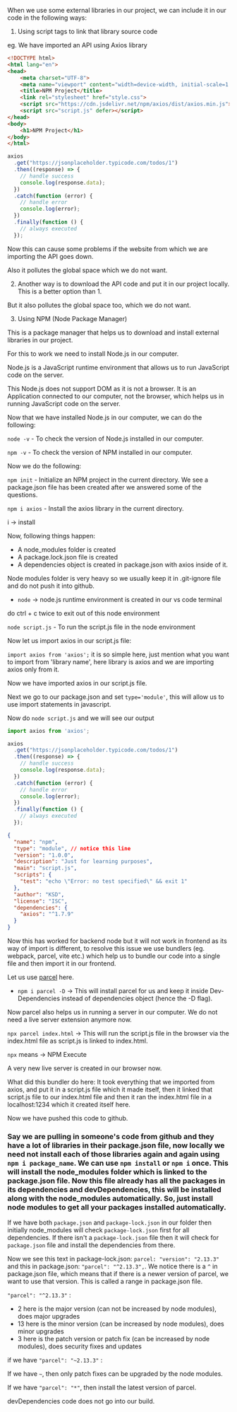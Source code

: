 When we use some external libraries in our project, we can include it in our code in the following ways:

1. Using script tags to link that library source code

eg. We have imported an API using Axios library

```html
<!DOCTYPE html>
<html lang="en">
<head>
    <meta charset="UTF-8">
    <meta name="viewport" content="width=device-width, initial-scale=1.0">
    <title>NPM Project</title>
    <link rel="stylesheet" href="style.css">
    <script src="https://cdn.jsdelivr.net/npm/axios/dist/axios.min.js"></script>
    <script src="script.js" defer></script>
</head>
<body>
    <h1>NPM Project</h1>
</body>
</html>
```

```js
axios
  .get("https://jsonplaceholder.typicode.com/todos/1")
  .then((response) => {
    // handle success
    console.log(response.data);
  })
  .catch(function (error) {
    // handle error
    console.log(error);
  })
  .finally(function () {
    // always executed
  });

```

Now this can cause some problems if the website from which we are importing the API goes down.

Also it pollutes the global space which we do not want.

2. Another way is to download the API code and put it in our project locally. This is a better option than 1.

But it also pollutes the global space too, which we do not want.

3. Using NPM (Node Package Manager)

This is a package manager that helps us to download and install external libraries in our project.

For this to work we need to install Node.js in our computer.

Node.js is a JavaScript runtime environment that allows us to run JavaScript code on the server.

This Node.js does not support DOM as it is not a browser. It is an Application connected to our computer, not the browser, which helps us in running JavaScript code on the server.

Now that we have installed Node.js in our computer, we can do the following:

`node -v` - To check the version of Node.js installed in our computer.

`npm -v` - To check the version of NPM installed in our computer.

Now we do the following:

`npm init` - Initialize an NPM project in the current directory. We see a package.json file has been created after we answered some of the questions.

`npm i axios` - Install the axios library in the current directory.

i -> install

Now, following things happen:

- A node_modules folder is created
- A package.lock.json file is created
- A dependencies object is created in package.json with axios inside of it.

Node modules folder is very heavy so we usually keep it in .git-ignore file and do not push it into github.

- `node` -> node.js runtime environment is created in our vs code terminal

do ctrl + c twice to exit out of this node environment

`node script.js` - To run the script.js file in the node environment

Now let us import axios in our script.js file: 

`import axios from 'axios';` it is so simple here, just mention what you want to import from 'library name', here library is axios and we are importing axios only from it.

Now we have imported axios in our script.js file.

Next we go to our package.json and set `type='module'`, this will allow us to use import statements in javascript.

Now do `node script.js` and we will see our output

```js
import axios from 'axios';

axios
  .get("https://jsonplaceholder.typicode.com/todos/1")
  .then((response) => {
    // handle success
    console.log(response.data);
  })
  .catch(function (error) {
    // handle error
    console.log(error);
  })
  .finally(function () {
    // always executed
  });

```

```json
{
  "name": "npm",
  "type": "module", // notice this line
  "version": "1.0.0",
  "description": "Just for learning purposes",
  "main": "script.js",
  "scripts": {
    "test": "echo \"Error: no test specified\" && exit 1"
  },
  "author": "KSD",
  "license": "ISC",
  "dependencies": {
    "axios": "^1.7.9"
  }
}

```

Now this has worked for backend node but it will not work in frontend as its way of import is different, to resolve this issue we use bundlers (eg. webpack, parcel, vite etc.) which help us to bundle our code into a single file and then import it in our frontend.

Let us use [parcel](https://parceljs.org/) here.

- `npm i parcel -D` -> This will install parcel for us and keep it inside Dev-Dependencies instead of dependencies object (hence the -D flag).

Now parcel also helps us in running a server in our computer. We do not need a live server extension anymore now.

`npx parcel index.html` -> This will run the script.js file in the browser via the index.html file as script.js is linked to index.html.

`npx` means -> NPM Execute

A very new live server is created in our browser now.

What did this bundler do here: It took everything that we imported from axios, and put it in a script.js file which it made itself, then it linked that script.js file to our index.html file and then it ran the index.html file in a localhost:1234 which it created itself here. 

Now we have pushed this code to github.

### Say we are pulling in someone's code from github and they have a lot of libraries in their package.json file, now locally we need not install each of those libraries again and again using `npm i package_name`. We can use `npm install` or `npm i` once. This will install the node_modules folder which is linked to the package.json file. Now this file already has all the packages in its dependencies and devDependencies, this will be installed along with the node_modules automatically. So, just install node modules to get all your packages installed automatically.

If we have both `package.json` and `package-lock.json` in our folder then initially node_modules will check `package-lock.json` first for all dependencies. If there isn't a `package-lock.json` file then it will check for `package.json` file and install the dependencies from there.

Now we see this text in package-lock.json: `parcel: "version": "2.13.3"` and this in package.json: `"parcel": "^2.13.3",`. We notice there is a `^` in package.json file, which means that if there is a newer version of parcel, we want to use that version. This is called a range in package.json file.

`"parcel": "^2.13.3"` : 

- 2 here is the major version (can not be increased by node modules), does major upgrades
- 13 here is the minor version (can be increased by node modules), does minor upgrades
- 3 here is the patch version or patch fix (can be increased by node modules), does security fixes and updates

if we have `"parcel": "~2.13.3"` : 

If we have `~`, then only patch fixes can be upgraded by the node modules.

If we have `"parcel": "*"`, then install the latest version of parcel.

devDependencies code does not go into our build.